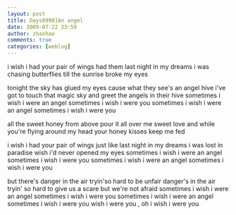 ```yaml
---
layout: post
title: Days8998]An angel
date: 2009-07-22 23:59
author: zhaohao
comments: true
categories: [weblog]
---
```

i wish i had your pair of wings
had them last night in my dreams
i was chasing butterflies
till the sunrise broke my eyes

tonight the sky has glued my eyes
cause what they see's an angel hive
i've got to touch that magic sky
and greet the angels in their hive
sometimes i wish i were an angel
sometimes i wish i were you
sometimes i wish i were an angel
sometimes i wish i were you

all the sweet honey from above
pour it all over me sweet love
and while you're flying around my head
your honey kisses keep me fed

i wish i had your pair of wings
just like last night in my dreams
i was lost in paradise
wish i'd never opened my eyes
sometimes i wish i were an angel
sometimes i wish i were you
sometimes i wish i were an angel
sometimes i wish i were you

but there's danger in the air
tryin'so hard to be unfair
danger's in the air
tryin' so hard to give us a scare
but we're not afraid
sometimes i wish i were an angel
sometimes i wish i were you
sometimes i wish i were an angel
sometimes i wish i were you
wish i were you , oh i wish i were you
